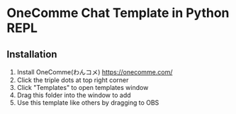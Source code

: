 # OneComme Chat Template in Python REPL

## Installation
1. Install OneComme(わんコメ) https://onecomme.com/
2. Click the triple dots at top right corner
3. Click "Templates" to open templates window
4. Drag this folder into the window to add
5. Use this template like others by dragging to OBS

